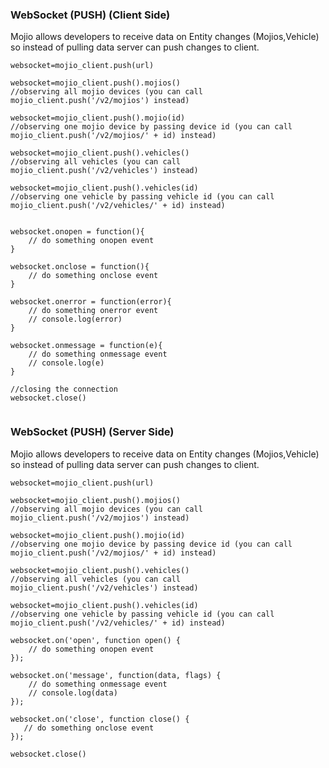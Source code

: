 ### WebSocket (PUSH) (Client Side) ###
Mojio allows developers to receive data on Entity changes (Mojios,Vehicle) so instead of pulling data server can push changes to client.
```
websocket=mojio_client.push(url)

websocket=mojio_client.push().mojios()
//observing all mojio devices (you can call mojio_client.push('/v2/mojios') instead)

websocket=mojio_client.push().mojio(id)
//observing one mojio device by passing device id (you can call mojio_client.push('/v2/mojios/' + id) instead)

websocket=mojio_client.push().vehicles()
//observing all vehicles (you can call mojio_client.push('/v2/vehicles') instead)

websocket=mojio_client.push().vehicles(id)
//observing one vehicle by passing vehicle id (you can call mojio_client.push('/v2/vehicles/' + id) instead)


websocket.onopen = function(){
    // do something onopen event
}

websocket.onclose = function(){
    // do something onclose event
}

websocket.onerror = function(error){
    // do something onerror event
    // console.log(error)
}

websocket.onmessage = function(e){
    // do something onmessage event
    // console.log(e)
}

//closing the connection
websocket.close()


```

### WebSocket (PUSH) (Server Side) ###
Mojio allows developers to receive data on Entity changes (Mojios,Vehicle) so instead of pulling data server can push changes to client.
```
websocket=mojio_client.push(url)

websocket=mojio_client.push().mojios()
//observing all mojio devices (you can call mojio_client.push('/v2/mojios') instead)

websocket=mojio_client.push().mojio(id)
//observing one mojio device by passing device id (you can call mojio_client.push('/v2/mojios/' + id) instead)

websocket=mojio_client.push().vehicles()
//observing all vehicles (you can call mojio_client.push('/v2/vehicles') instead)

websocket=mojio_client.push().vehicles(id)
//observing one vehicle by passing vehicle id (you can call mojio_client.push('/v2/vehicles/' + id) instead)

websocket.on('open', function open() {
    // do something onopen event
});

websocket.on('message', function(data, flags) {
    // do something onmessage event
    // console.log(data)
});

websocket.on('close', function close() {
   // do something onclose event
});

websocket.close()


```